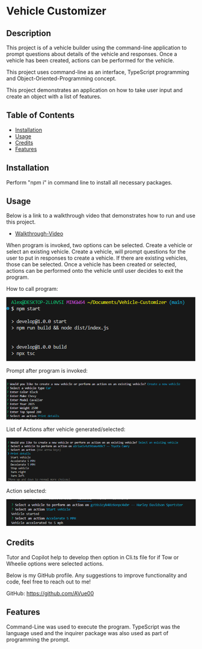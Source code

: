 # Vehicle Customizer

## Description


This project is of a vehicle builder using the command-line application to prompt questions about details of the vehicle and responses. Once a vehicle has been created, actions can be performed for the vehicle.

This project uses command-line as an interface, TypeScript programming and Object-Oriented-Programming concept.

This project demonstrates an application on how to take user input and create an object with a list of features.

## Table of Contents

- [Installation](#installation)
- [Usage](#usage)
- [Credits](#credits)
- [Features](#features)

## Installation

Perform "npm i" in command line to install all necessary packages.

## Usage

Below is a link to a walkthrough video that demonstrates how to run and use this project.
- [Walkthrough-Video](https://drive.google.com/file/d/1ChQXEQ76SFvBhAYCrPfJRixZ0wBGeeva/view)

When program is invoked, two options can be selected. Create a vehicle or select an existing vehicle. Create a vehicle, will prompt questions for the user to put in responses to create a vehicle. If there are existing vehicles, those can be selected. Once a vehicle has been created or selected, actions can be performed onto the vehicle until user decides to exit the program.

How to call program:

![Call Program](assets/images/Vehicle-Customizer-Start.png)

Prompt after program is invoked:

![First Prompt](assets/images/Vehicle-Prompt.png)

List of Actions after vehicle generated/selected:

![List of Actions](assets/images/List-of-Actions.png)

Action selected:

![Action](assets/images/Action-Feature.png)


## Credits

Tutor and Copilot help to develop then option in Cli.ts file for if Tow or Wheelie options were selected actions.

Below is my GitHub profile. Any suggestions to improve functionality and code, feel free to reach out to me!

GitHub: https://github.com/AVue00


## Features

Command-Line was used to execute the program. TypeScript was the language used and the inquirer package was also used as part of programming the prompt.